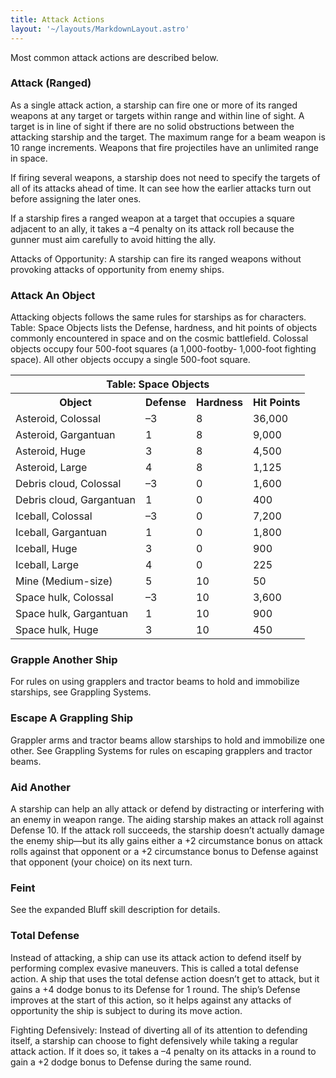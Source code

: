 ```yaml
---
title: Attack Actions
layout: '~/layouts/MarkdownLayout.astro'
---
```

Most common attack actions are described below.

### Attack (Ranged)

As a single attack action, a starship can fire one or more of its ranged
weapons at any target or targets within range and within line of sight. A
target is in line of sight if there are no solid obstructions between the
attacking starship and the target. The maximum range for a beam weapon is 10
range increments. Weapons that fire projectiles have an unlimited range in
space.

If firing several weapons, a starship does not need to specify the targets of
all of its attacks ahead of time. It can see how the earlier attacks turn out
before assigning the later ones.

If a starship fires a ranged weapon at a target that occupies a square
adjacent to an ally, it takes a –4 penalty on its attack roll because the
gunner must aim carefully to avoid hitting the ally.

Attacks of Opportunity: A starship can fire its ranged weapons without
provoking attacks of opportunity from enemy ships.

### Attack An Object

Attacking objects follows the same rules for starships as for characters.
Table: Space Objects lists the Defense, hardness, and hit points of objects
commonly encountered in space and on the cosmic battlefield. Colossal objects
occupy four 500-foot squares (a 1,000-footby- 1,000-foot fighting space). All
other objects occupy a single 500-foot square.


<table> <tr><th colspan="4">Table: Space Objects</th></tr> <tr><th>Object</th><th>Defense</th><th>Hardness</th><th>Hit Points</th></tr> <tr><td>Asteroid, Colossal</td><td>–3</td><td>8</td><td>36,000</td></tr> <tr class="shaded"><td>Asteroid, Gargantuan</td><td>1</td><td>8</td><td>9,000</td></tr> <tr><td>Asteroid, Huge</td><td>3</td><td>8</td><td>4,500</td></tr> <tr class="shaded"><td>Asteroid, Large</td><td>4</td><td>8</td><td>1,125</td></tr> <tr><td>Debris cloud, Colossal</td><td>–3</td><td>0</td><td>1,600</td></tr> <tr class="shaded"><td>Debris cloud, Gargantuan</td><td>1</td><td>0</td><td>400</td></tr> <tr><td>Iceball, Colossal</td><td>–3</td><td>0</td><td>7,200</td></tr> <tr class="shaded"><td>Iceball, Gargantuan</td><td>1</td><td>0</td><td>1,800</td></tr> <tr><td>Iceball, Huge</td><td>3</td><td>0</td><td>900</td></tr> <tr class="shaded"><td>Iceball, Large</td><td>4</td><td>0</td><td>225</td></tr> <tr><td>Mine (Medium-size)</td><td>5</td><td>10</td><td>50</td></tr> <tr class="shaded"><td>Space hulk, Colossal</td><td>–3</td><td>10</td><td>3,600</td></tr> <tr><td>Space hulk, Gargantuan</td><td>1</td><td>10</td><td>900</td></tr> <tr class="shaded"><td>Space hulk, Huge</td><td>3</td><td>10</td><td>450</td></tr> </table>



### Grapple Another Ship

For rules on using grapplers and tractor beams to hold and immobilize
starships, see Grappling Systems.

### Escape A Grappling Ship

Grappler arms and tractor beams allow starships to hold and immobilize one
other. See Grappling Systems for rules on escaping grapplers and tractor
beams.

### Aid Another

A starship can help an ally attack or defend by distracting or interfering
with an enemy in weapon range. The aiding starship makes an attack roll
against Defense 10. If the attack roll succeeds, the starship doesn’t actually
damage the enemy ship—but its ally gains either a +2 circumstance bonus on
attack rolls against that opponent or a +2 circumstance bonus to Defense
against that opponent (your choice) on its next turn.

### Feint

See the expanded Bluff skill description for details.

### Total Defense

Instead of attacking, a ship can use its attack action to defend itself by
performing complex evasive maneuvers. This is called a total defense action. A
ship that uses the total defense action doesn’t get to attack, but it gains a
+4 dodge bonus to its Defense for 1 round. The ship’s Defense improves at the
start of this action, so it helps against any attacks of opportunity the ship
is subject to during its move action.

Fighting Defensively: Instead of diverting all of its attention to defending
itself, a starship can choose to fight defensively while taking a regular
attack action. If it does so, it takes a –4 penalty on its attacks in a round
to gain a +2 dodge bonus to Defense during the same round.

